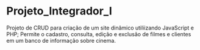 # Projeto_Integrador_I
Projeto de CRUD para criação de um site dinâmico utiliizando JavaScript e PHP; Permite o cadastro, consulta, edição e exclusão de filmes e clientes em um banco de informação sobre cinema.
